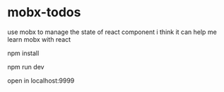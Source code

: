 # mobx-todos
use mobx to manage the state of react component
i think it can help me learn mobx with react

npm install 

npm run dev 

open in localhost:9999